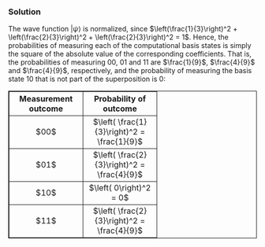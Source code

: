 ### Solution

The wave function $|\psi\rangle$ is normalized, since $\left(\frac{1}{3}\right)^2 + \left(\frac{2}{3}\right)^2 + \left(\frac{2}{3}\right)^2 = 1$. Hence, the probabilities of measuring each of the computational basis states is simply the square of the absolute value of the corresponding coefficients. That is, the probabilities of measuring $00$, $01$ and $11$ are $\frac{1}{9}$, $\frac{4}{9}$ and $\frac{4}{9}$, respectively, and the probability of measuring the basis state $10$ that is not part of the superposition is $0$:

<table style="border:1px solid">
    <col width=150>
    <col width=150>
    <tr>
        <th style="text-align:center; border:1px solid">Measurement outcome</th>
        <th style="text-align:center; border:1px solid">Probability of outcome</th>
    </tr>
    <tr>
        <td style="text-align:center; border:1px solid">$00$</td>
        <td style="text-align:center; border:1px solid">$\left( \frac{1}{3}\right)^2 = \frac{1}{9}$</td>
    </tr> 
    <tr>
        <td style="text-align:center; border:1px solid">$01$</td>
        <td style="text-align:center; border:1px solid">$\left( \frac{2}{3}\right)^2 = \frac{4}{9}$</td>
    </tr> 
    <tr>
        <td style="text-align:center; border:1px solid">$10$</td>
        <td style="text-align:center; border:1px solid">$\left( 0\right)^2 = 0$</td>
    </tr>     
    <tr>
        <td style="text-align:center; border:1px solid">$11$</td>
        <td style="text-align:center; border:1px solid">$\left( \frac{2}{3}\right)^2 = \frac{4}{9}$</td>
    </tr> 
</table>
